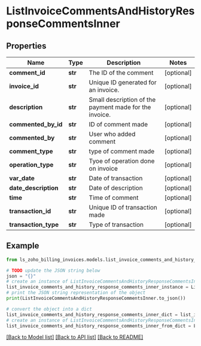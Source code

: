 # ListInvoiceCommentsAndHistoryResponseCommentsInner


## Properties

Name | Type | Description | Notes
------------ | ------------- | ------------- | -------------
**comment_id** | **str** | The ID of the comment | [optional] 
**invoice_id** | **str** | Unique ID generated for an invoice. | [optional] 
**description** | **str** | Small description of the payment made for the invoice. | [optional] 
**commented_by_id** | **str** | ID of comment made | [optional] 
**commented_by** | **str** | User who added comment | [optional] 
**comment_type** | **str** | type of comment made | [optional] 
**operation_type** | **str** | Tyoe of operation done on invoice | [optional] 
**var_date** | **str** | Date of transaction | [optional] 
**date_description** | **str** | Date of description | [optional] 
**time** | **str** | Time of comment | [optional] 
**transaction_id** | **str** | Unique ID of transaction made | [optional] 
**transaction_type** | **str** | Type of transaction | [optional] 

## Example

```python
from ls_zoho_billing_invoices.models.list_invoice_comments_and_history_response_comments_inner import ListInvoiceCommentsAndHistoryResponseCommentsInner

# TODO update the JSON string below
json = "{}"
# create an instance of ListInvoiceCommentsAndHistoryResponseCommentsInner from a JSON string
list_invoice_comments_and_history_response_comments_inner_instance = ListInvoiceCommentsAndHistoryResponseCommentsInner.from_json(json)
# print the JSON string representation of the object
print(ListInvoiceCommentsAndHistoryResponseCommentsInner.to_json())

# convert the object into a dict
list_invoice_comments_and_history_response_comments_inner_dict = list_invoice_comments_and_history_response_comments_inner_instance.to_dict()
# create an instance of ListInvoiceCommentsAndHistoryResponseCommentsInner from a dict
list_invoice_comments_and_history_response_comments_inner_from_dict = ListInvoiceCommentsAndHistoryResponseCommentsInner.from_dict(list_invoice_comments_and_history_response_comments_inner_dict)
```
[[Back to Model list]](../README.md#documentation-for-models) [[Back to API list]](../README.md#documentation-for-api-endpoints) [[Back to README]](../README.md)


